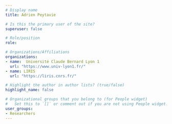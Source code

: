 ```yaml
---
# Display name
title: Adrien Peytavie

# Is this the primary user of the site?
superuser: false

# Role/position
role:

# Organizations/Affiliations
organizations:
- name:  Université Claude Bernard Lyon 1
  url: "https://www.univ-lyon1.fr/"
- name: LIRIS
  url: "https://liris.cnrs.fr/"

# Highlight the author in author lists? (true/false)
highlight_name: false

# Organizational groups that you belong to (for People widget)
#   Set this to `[]` or comment out if you are not using People widget.
user_groups:
- Researchers
---
```

